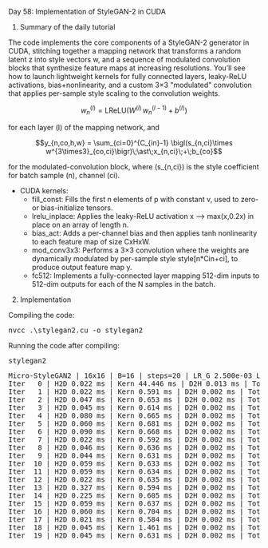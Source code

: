 Day 58: Implementation of StyleGAN-2 in CUDA

1) Summary of the daily tutorial

The code implements the core components of a StyleGAN-2 generator in CUDA, stitching together a mapping network that transforms a random latent z into style vectors w, and a sequence of modulated convolution blocks that synthesize feature maps at increasing resolutions. You’ll see how to launch lightweight kernels for fully connected layers, leaky-ReLU activations, bias+nonlinearity, and a custom 3×3 "modulated" convolution that applies per-sample style scaling to the convolution weights.

```math
w^{(l)}_n = \mathrm{LReLU}\bigl(W^{(l)}\,w^{(l-1)}_n + b^{(l)}\bigr)
```  
for each layer \(l\) of the mapping network, and  
```math
y_{n,co,h,w} = \sum_{ci=0}^{C_{in}-1} \bigl(s_{n,ci}\times w^{3\times3}_{co,ci}\bigr)\;\ast\;x_{n,ci}\;+\;b_{co}
```  
for the modulated-convolution block, where \(s_{n,ci}\) is the style coefficient for batch sample \(n\), channel \(ci\).

- CUDA kernels:
  - fill_const: Fills the first n elements of p with constant v, used to zero- or bias-initialize tensors.  
  - lrelu_inplace: Applies the leaky-ReLU activation x --> max(x,0.2x) in place on an array of length n.  
  - bias_act: Adds a per-channel bias and then applies tanh nonlinearity to each feature map of size CxHxW.  
  - mod_conv3x3: Performs a 3×3 convolution where the weights are dynamically modulated by per-sample style style[n*Cin+ci], to produce output feature map y.  
  - fc512: Implements a fully-connected layer mapping 512-dim inputs to 512-dim outputs for each of the N samples in the batch.

2) Implementation

Compiling the code:

<pre>nvcc .\stylegan2.cu -o stylegan2</pre>

Running the code after compiling:

<pre>stylegan2</pre>

<pre>Micro-StyleGAN2 | 16x16 | B=16 | steps=20 | LR_G 2.500e-03 LR_D 2.500e-03
Iter   0 | H2D 0.022 ms | Kern 44.446 ms | D2H 0.013 ms | Tot 44.481 ms
Iter   1 | H2D 0.022 ms | Kern 0.591 ms | D2H 0.002 ms | Tot 0.615 ms
Iter   2 | H2D 0.047 ms | Kern 0.653 ms | D2H 0.002 ms | Tot 0.702 ms
Iter   3 | H2D 0.045 ms | Kern 0.614 ms | D2H 0.002 ms | Tot 0.660 ms
Iter   4 | H2D 0.080 ms | Kern 0.665 ms | D2H 0.002 ms | Tot 0.746 ms
Iter   5 | H2D 0.060 ms | Kern 0.681 ms | D2H 0.002 ms | Tot 0.743 ms
Iter   6 | H2D 0.090 ms | Kern 0.668 ms | D2H 0.002 ms | Tot 0.759 ms
Iter   7 | H2D 0.022 ms | Kern 0.592 ms | D2H 0.002 ms | Tot 0.615 ms
Iter   8 | H2D 0.046 ms | Kern 0.636 ms | D2H 0.002 ms | Tot 0.684 ms
Iter   9 | H2D 0.044 ms | Kern 0.631 ms | D2H 0.002 ms | Tot 0.677 ms
Iter  10 | H2D 0.059 ms | Kern 0.633 ms | D2H 0.002 ms | Tot 0.693 ms
Iter  11 | H2D 0.059 ms | Kern 0.634 ms | D2H 0.002 ms | Tot 0.694 ms
Iter  12 | H2D 0.022 ms | Kern 0.635 ms | D2H 0.002 ms | Tot 0.658 ms
Iter  13 | H2D 0.327 ms | Kern 0.594 ms | D2H 0.002 ms | Tot 0.923 ms
Iter  14 | H2D 0.225 ms | Kern 0.605 ms | D2H 0.002 ms | Tot 0.832 ms
Iter  15 | H2D 0.059 ms | Kern 0.637 ms | D2H 0.002 ms | Tot 0.698 ms
Iter  16 | H2D 0.060 ms | Kern 0.704 ms | D2H 0.002 ms | Tot 0.765 ms
Iter  17 | H2D 0.021 ms | Kern 0.584 ms | D2H 0.002 ms | Tot 0.607 ms
Iter  18 | H2D 0.045 ms | Kern 1.461 ms | D2H 0.002 ms | Tot 1.508 ms
Iter  19 | H2D 0.045 ms | Kern 0.631 ms | D2H 0.002 ms | Tot 0.678 ms</pre>
